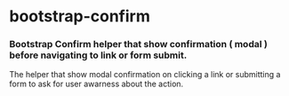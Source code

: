 # bootstrap-confirm

### Bootstrap Confirm helper that show confirmation ( modal ) before navigating to link or form submit.

The helper that show modal confirmation on clicking a link or submitting a form to ask for user awarness about the action.